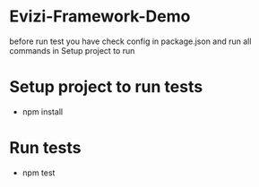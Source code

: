 # Evizi-Framework-Demo

before run test you have check config in package.json and run all commands in Setup project to run

# Setup project to run tests

- npm install

# Run tests

- npm test
